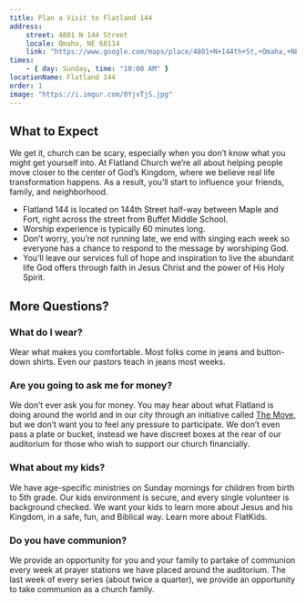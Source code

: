 ```yaml
---
title: Plan a Visit to Flatland 144
address:
    street: 4801 N 144 Street
    locale: Omaha, NE 68114
    link: "https://www.google.com/maps/place/4801+N+144th+St,+Omaha,+NE+68116/data=!4m2!3m1!1s0x8793edc40dfb7771:0x2f8ed43ac33696f?sa=X&ved=2ahUKEwjU0oSjn5zrAhUFWs0KHS2TAaIQ8gEwAHoECGUQAQ"
times:
    - { day: Sunday, time: "10:00 AM" }
locationName: Flatland 144
order: 1
image: "https://i.imgur.com/0YjvTjS.jpg"
---
```


## What to Expect

We get it, church can be scary, especially when you don’t know what you might get yourself into. At Flatland Church we’re all about helping people move closer to the center of God’s Kingdom, where we believe real life transformation happens. As a result, you’ll start to influence your friends, family, and neighborhood.

- Flatland 144 is located on 144th Street half-way between Maple and Fort, right across the street from Buffet Middle School.
- Worship experience is typically 60 minutes long.
- Don’t worry, you’re not running late, we end with singing each week so everyone has a chance to respond to the message by worshiping God.
- You’ll leave our services full of hope and inspiration to live the abundant life God offers through faith in Jesus Christ and the power of His Holy Spirit.

## More Questions?

### What do I wear?

Wear what makes you comfortable. Most folks come in jeans and button-down shirts. Even our pastors teach in jeans most weeks.

### Are you going to ask me for money?

We don’t ever ask you for money. You may hear about what Flatland is doing around the world and in our city through an initiative called [The Move](/the-move), but we don’t want you to feel any pressure to participate. We don’t even pass a plate or bucket, instead we have discreet boxes at the rear of our auditorium for those who wish to support our church financially.

### What about my kids?

We have age-specific ministries on Sunday mornings for children from birth to 5th grade. Our kids environment is secure, and every single volunteer is background checked. We want your kids to learn more about Jesus and his Kingdom, in a safe, fun, and Biblical way. Learn more about FlatKids.

### Do you have communion?

We provide an opportunity for you and your family to partake of communion every week at prayer stations we have placed around the auditorium. The last week of every series (about twice a quarter), we provide an opportunity to take communion as a church family.
